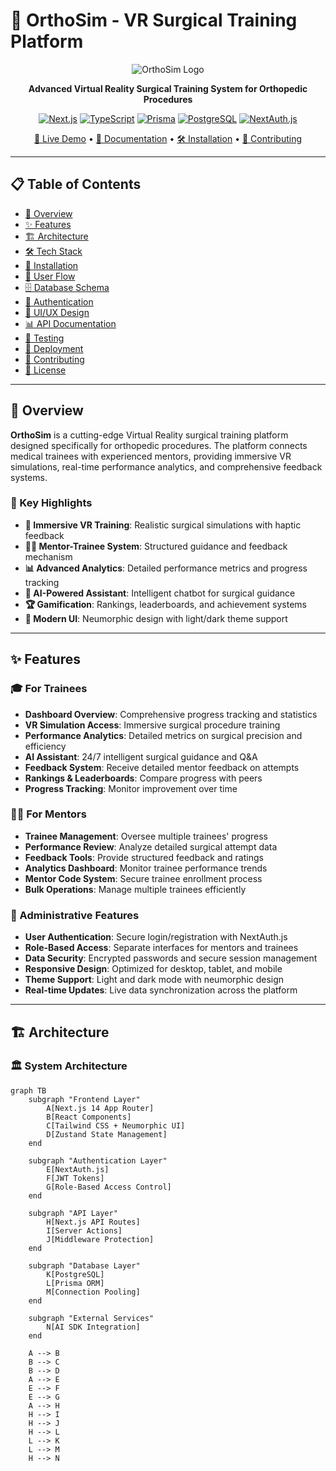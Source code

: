 # 🏥 OrthoSim - VR Surgical Training Platform

<div align="center">

![OrthoSim Logo](https://via.placeholder.com/200x100/00cfb6/ffffff?text=OrthoSim)

**Advanced Virtual Reality Surgical Training System for Orthopedic Procedures**

[![Next.js](https://img.shields.io/badge/Next.js-14-black?style=for-the-badge&logo=next.js)](https://nextjs.org/)
[![TypeScript](https://img.shields.io/badge/TypeScript-5.0-blue?style=for-the-badge&logo=typescript)](https://www.typescriptlang.org/)
[![Prisma](https://img.shields.io/badge/Prisma-5.0-2D3748?style=for-the-badge&logo=prisma)](https://www.prisma.io/)
[![PostgreSQL](https://img.shields.io/badge/PostgreSQL-15-336791?style=for-the-badge&logo=postgresql)](https://www.postgresql.org/)
[![NextAuth.js](https://img.shields.io/badge/NextAuth.js-4.24-purple?style=for-the-badge&logo=next.js)](https://next-auth.js.org/)

[🚀 Live Demo](#) • [📖 Documentation](#features) • [🛠️ Installation](#installation) • [🤝 Contributing](#contributing)

</div>

---

## 📋 Table of Contents

- [🎯 Overview](#overview)
- [✨ Features](#features)
- [🏗️ Architecture](#architecture)
- [🛠️ Tech Stack](#tech-stack)
- [🚀 Installation](#installation)
- [📱 User Flow](#user-flow)
- [🗄️ Database Schema](#database-schema)
- [🔐 Authentication](#authentication)
- [🎨 UI/UX Design](#uiux-design)
- [📊 API Documentation](#api-documentation)
- [🧪 Testing](#testing)
- [🚀 Deployment](#deployment)
- [🤝 Contributing](#contributing)
- [📄 License](#license)

---

## 🎯 Overview

**OrthoSim** is a cutting-edge Virtual Reality surgical training platform designed specifically for orthopedic procedures. The platform connects medical trainees with experienced mentors, providing immersive VR simulations, real-time performance analytics, and comprehensive feedback systems.

### 🎪 Key Highlights

- **🥽 Immersive VR Training**: Realistic surgical simulations with haptic feedback
- **👨‍⚕️ Mentor-Trainee System**: Structured guidance and feedback mechanism
- **📊 Advanced Analytics**: Detailed performance metrics and progress tracking
- **🤖 AI-Powered Assistant**: Intelligent chatbot for surgical guidance
- **🏆 Gamification**: Rankings, leaderboards, and achievement systems
- **🌙 Modern UI**: Neumorphic design with light/dark theme support

---

## ✨ Features

### 🎓 For Trainees

- **Dashboard Overview**: Comprehensive progress tracking and statistics
- **VR Simulation Access**: Immersive surgical procedure training
- **Performance Analytics**: Detailed metrics on surgical precision and efficiency
- **AI Assistant**: 24/7 intelligent surgical guidance and Q&A
- **Feedback System**: Receive detailed mentor feedback on attempts
- **Rankings & Leaderboards**: Compare progress with peers
- **Progress Tracking**: Monitor improvement over time

### 👨‍⚕️ For Mentors

- **Trainee Management**: Oversee multiple trainees' progress
- **Performance Review**: Analyze detailed surgical attempt data
- **Feedback Tools**: Provide structured feedback and ratings
- **Analytics Dashboard**: Monitor trainee performance trends
- **Mentor Code System**: Secure trainee enrollment process
- **Bulk Operations**: Manage multiple trainees efficiently

### 🔧 Administrative Features

- **User Authentication**: Secure login/registration with NextAuth.js
- **Role-Based Access**: Separate interfaces for mentors and trainees
- **Data Security**: Encrypted passwords and secure session management
- **Responsive Design**: Optimized for desktop, tablet, and mobile
- **Theme Support**: Light and dark mode with neumorphic design
- **Real-time Updates**: Live data synchronization across the platform

---

## 🏗️ Architecture

### 🏛️ System Architecture

```mermaid
graph TB
    subgraph "Frontend Layer"
        A[Next.js 14 App Router]
        B[React Components]
        C[Tailwind CSS + Neumorphic UI]
        D[Zustand State Management]
    end

    subgraph "Authentication Layer"
        E[NextAuth.js]
        F[JWT Tokens]
        G[Role-Based Access Control]
    end

    subgraph "API Layer"
        H[Next.js API Routes]
        I[Server Actions]
        J[Middleware Protection]
    end

    subgraph "Database Layer"
        K[PostgreSQL]
        L[Prisma ORM]
        M[Connection Pooling]
    end

    subgraph "External Services"
        N[AI SDK Integration]
    end

    A --> B
    B --> C
    B --> D
    A --> E
    E --> F
    E --> G
    A --> H
    H --> I
    H --> J
    H --> L
    L --> K
    L --> M
    H --> N
```
